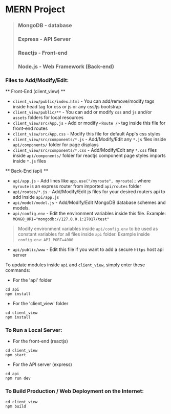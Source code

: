 # MERN Project
> ### MongoDB - database
> ### Express - API Server
> ### Reactjs - Front-end
> ### Node.js - Web Framework (Back-end)

### Files to Add/Modify/Edit:
** Front-End (client_view) **
- `client_view/public/index.html` - You can add/remove/modify tags inside head tag for css or js or any css/js bootstrap
-  `client_view/public/**` - You can add or modify `css` and `js` and/or `assets` folders for local resources
- `client_view/src/App.js` - Add or modify `<Route />` tag inside this file for front-end routes
- `client_view/src/App.css` - Modify this file for default App's css styles
- `client_view/src/components/*.js` - Add/Modify/Edit any `*.js` files inside `api/components/` folder for page displays
- `client_view/src/components/*.css` - Add/Modify/Edit any `*.css` files inside `api/components/` folder for reactjs component page styles imports inside `*.js` files

** Back-End (api) **
- `api/app.js` - Add lines like `app.use("/myroute", myroute);` where `myroute` is an express router from imported `api/routes` folder
- `api/routes/*.js` - Add/Modify/Edit js files for your desired routers api to add inside `api/app.js`
- `api/model/model.js` - Add/Modify/Edit MongoDB database schemes and models. 
- `api/config.env` - Edit the environment variables inside this file. Example: `MONGO_URI="mongodb://127.0.0.1:27017/test"`
> Modify environment variables inside `api/config.env` to be used as constant variables for all files inside `api` folder. Example inside `config.env`: `API_PORT=4000`
- `api/public/www` - Edit this file if you want to add a secure `https` host api server


To update modules inside `api` and `client_view`,
simply enter these commands:
- For the 'api' folder
```
cd api
npm install
```
- For the 'client_view' folder
```
cd client_view
npm install

```

### To Run a Local Server:
- For the front-end (reactjs)
```
cd client_view
npm start
```
- For the API server (express)
```
cd api
npm run dev
```

### To Build Production / Web Deployment on the Internet:
```
cd client_view
npm build
```

